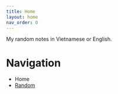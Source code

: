 ```yaml
---
title: Home
layout: home
nav_order: 0
---
```


My random notes in Vietnamese or English.

# Navigation
- Home
- [Random](random\00index.md)
